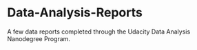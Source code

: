 # Data-Analysis-Reports
A few data reports completed through the Udacity Data Analysis Nanodegree Program.
